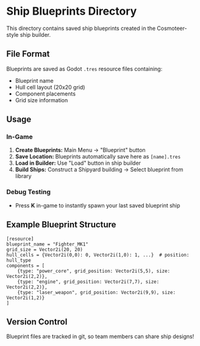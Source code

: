 # Ship Blueprints Directory

This directory contains saved ship blueprints created in the Cosmoteer-style ship builder.

## File Format

Blueprints are saved as Godot `.tres` resource files containing:
- Blueprint name
- Hull cell layout (20x20 grid)
- Component placements
- Grid size information

## Usage

### In-Game
1. **Create Blueprints:** Main Menu → "Blueprint" button
2. **Save Location:** Blueprints automatically save here as `[name].tres`
3. **Load in Builder:** Use "Load" button in ship builder
4. **Build Ships:** Construct a Shipyard building → Select blueprint from library

### Debug Testing
- Press **K** in-game to instantly spawn your last saved blueprint ship

## Example Blueprint Structure

```gdscript
[resource]
blueprint_name = "Fighter_MK1"
grid_size = Vector2i(20, 20)
hull_cells = {Vector2i(0,0): 0, Vector2i(1,0): 1, ...}  # position: hull_type
components = [
    {type: "power_core", grid_position: Vector2i(5,5), size: Vector2i(2,2)},
    {type: "engine", grid_position: Vector2i(7,7), size: Vector2i(2,2)},
    {type: "laser_weapon", grid_position: Vector2i(9,9), size: Vector2i(1,2)}
]
```

## Version Control

Blueprint files are tracked in git, so team members can share ship designs!

